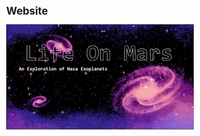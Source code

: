 # Website

<img width="840" alt="Life_On_Mars" src="https://github.com/c038644/Website/blob/main/images/Life_On_Mars.JPG">
